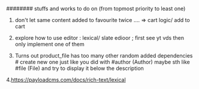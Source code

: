 ########
stuffs and works to do on (from topmost priority to least one)

1. don't let same content added to favourite twice .... => cart logic/ add to cart 

2. explore how to use editor : lexical/ slate edioor ; first see yt vds then only implement one of them 

3. Turns out product_file has too many other random added dependencies # create new one just like you did with #author (Author) maybe sth like #file (File) and try to display it below the description 


4.https://payloadcms.com/docs/rich-text/lexical